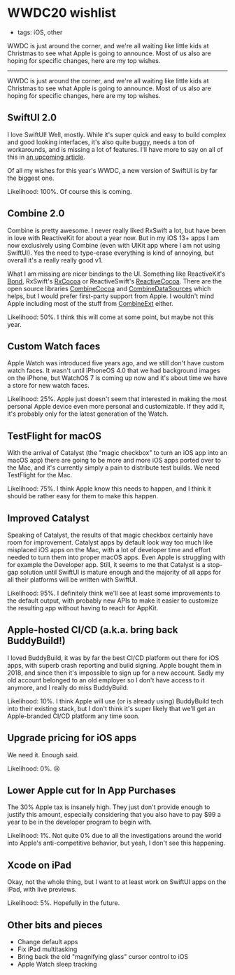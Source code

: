 # WWDC20 wishlist
- tags: iOS, other

WWDC is just around the corner, and we're all waiting like little kids at Christmas to see what Apple is going to announce. Most of us also are hoping for specific changes, here are my top wishes.

---

WWDC is just around the corner, and we're all waiting like little kids at Christmas to see what Apple is going to announce. Most of us also are hoping for specific changes, here are my top wishes.

## SwiftUI 2.0
I love SwiftUI! Well, mostly. While it's super quick and easy to build complex and good looking interfaces, it's also quite buggy, needs a ton of workarounds, and is missing a lot of features. I'll have more to say on all of this in [an upcoming article](/articles/2020/swiftui-review/).

Of all my wishes for this year's WWDC, a new version of SwiftUI is by far the biggest one.

Likelihood: 100%. Of course this is coming.

## Combine 2.0
Combine is pretty awesome. I never really liked RxSwift a lot, but have been in love with ReactiveKit for about a year now. But in my iOS 13+ apps I am now exclusively using Combine (even with UIKit app where I am not using SwiftUI). Yes the need to type-erase everything is kind of annoying, but overall it's a really really good v1.

What I am missing are nicer bindings to the UI. Something like ReactiveKit's [Bond](https://github.com/DeclarativeHub/Bond), RxSwift's [RxCocoa](https://github.com/ReactiveX/RxSwift) or ReactiveSwift's [ReactiveCocoa](https://github.com/ReactiveCocoa/ReactiveCocoa). There are the open source libraries [CombineCocoa](https://github.com/CombineCommunity/CombineCocoa) and [CombineDataSources](https://github.com/CombineCommunity/CombineDataSources) which helps, but I would prefer first-party support from Apple. I wouldn't mind Apple including most of the stuff from [CombineExt](https://github.com/CombineCommunity/CombineExt) either.

Likelihood: 50%. I think this will come at some point, but maybe not this year.

## Custom Watch faces
Apple Watch was introduced five years ago, and we still don't have custom watch faces. It wasn't until iPhoneOS 4.0 that we had background images on the iPhone, but WatchOS 7 is coming up now and it's about time we have a store for new watch faces.

Likelihood: 25%. Apple just doesn't seem that interested in making the most personal Apple device even more personal and customizable. If they add it, it's probably only for the latest generation of the Watch.

## TestFlight for macOS
With the arrival of Catalyst (the "magic checkbox" to turn an iOS app into an macOS app) there are going to be more and more iOS apps ported over to the Mac, and it's currently simply a pain to distribute test builds. We need TestFlight for the Mac.

Likelihood: 75%. I think Apple know this needs to happen, and I think it should be rather easy for them to make this happen.

## Improved Catalyst
Speaking of Catalyst, the results of that magic checkbox certainly have room for improvement. Catalyst apps by default look way too much like misplaced iOS apps on the Mac, with a lot of developer time and effort needed to turn them into proper macOS apps. Even Apple is struggling with for example the Developer app. Still, it seems to me that Catalyst is a stop-gap solution until SwiftUI is mature enough and the majority of all apps for all their platforms will be written with SwiftUI. 

Likelihood: 95%. I definitely think we'll see at least some improvements to the default output, with probably new APIs to make it easier to customize the resulting app without having to reach for AppKit.

## Apple-hosted CI/CD (a.k.a. bring back BuddyBuild!)
I loved BuddyBuild, it was by far the best CI/CD platform out there for iOS apps, with superb crash reporting and build signing. Apple bought them in 2018, and since then it's impossible to sign up for a new account. Sadly my old account belonged to an old employer so I don't have access to it anymore, and I really do miss BuddyBuild.

Likelihood: 10%. I think Apple will use (or is already using) BuddyBuild tech into their existing stack, but I don't think it's super likely that we'll get an Apple-branded CI/CD platform any time soon.

## Upgrade pricing for iOS apps
We need it. Enough said.

Likelihood: 0%. 😢

## Lower Apple cut for In App Purchases
The 30% Apple tax is insanely high. They just don't provide enough to justify this amount, especially considering that you also have to pay $99 a year to be in the developer program to begin with.

Likelihood: 1%. Not quite 0% due to all the investigations around the world into Apple's anti-competitive behavior, but yeah, I don't see this happening.

## Xcode on iPad
Okay, not the whole thing, but I want to at least work on SwiftUI apps on the iPad, with live previews.

Likelihood: 5%. Hopefully in the future.

## Other bits and pieces
* Change default apps
* Fix iPad multitasking
* Bring back the old "magnifying glass" cursor control to iOS
* Apple Watch sleep tracking